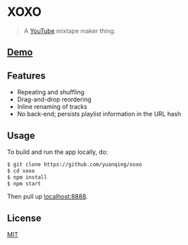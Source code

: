 # XOXO

> A [YouTube](https://youtube.com) mixtape maker thing.

## [Demo](http://goo.gl/ogVvs2)

## Features

- Repeating and shuffling
- Drag-and-drop reordering
- Inline renaming of tracks
- No back-end; persists playlist information in the URL hash

## Usage

To build and run the app locally, do:

```sh
$ git clone https://github.com/yuanqing/xoxo
$ cd xoxo
$ npm install
$ npm start
```

Then pull up [localhost:8888](http://localhost:8888/).

## License

[MIT](LICENSE.md)
